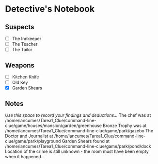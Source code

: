 # Detective's Notebook

## Suspects
- [ ] The Innkeeper
- [ ] The Teacher
- [ ] The Tailor

## Weapons
- [ ] Kitchen Knife
- [ ] Old Key
- [x] Garden Shears

## Notes
*Use this space to record your findings and deductions...*
The chef was at /home/iancumes/Tarea1_Clue/command-line-clue/game/houses/mansion/garden/greenhouse
Bronze Trophy was at /home/iancumes/Tarea1_Clue/command-line-clue/game/park/gazebo
The Doctor and Journalist at /home/iancumes/Tarea1_Clue/command-line-clue/game/park/playground
Garden Shears found at /home/iancumes/Tarea1_Clue/command-line-clue/game/park/pond/dock
Location of the crime is still unknown - the room must have been empty when it happened...
